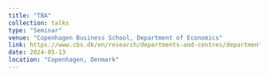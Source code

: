 ```yaml
---
title: "TBA"
collection: talks
type: "Seminar"
venue: "Copenhagen Business School, Department of Economics"
link: https://www.cbs.dk/en/research/departments-and-centres/department-of-economics
date: 2024-05-13
location: "Copenhagen, Denmark"
---
```

